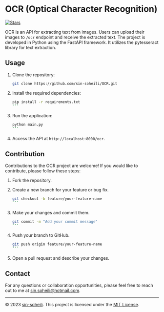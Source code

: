 # OCR (Optical Character Recognition)

[![Stars](https://img.shields.io/github/stars/sin-soheili/OCR.svg)](https://github.com/sin-soheili/OCR/stargazers)

OCR is an API for extracting text from images. Users can upload their images to `/ocr` endpoint and receive the extracted text. The project is developed in Python using the FastAPI framework. It utilizes the pytesseract library for text extraction.

## Usage

1. Clone the repository:

   ```bash
   git clone https://github.com/sin-soheili/OCR.git
   ```

2. Install the required dependencies:

   ````bash
   pip install -r requirements.txt
   ```

3. Run the application:

   ````bash
   python main.py
   ```

4. Access the API at `http://localhost:8000/ocr`.

## Contribution

Contributions to the OCR project are welcome! If you would like to contribute, please follow these steps:

1. Fork the repository.

2. Create a new branch for your feature or bug fix.

   ````bash
   git checkout -b feature/your-feature-name
   ```

3. Make your changes and commit them.

   ````bash
   git commit -m "Add your commit message"
   ```

4. Push your branch to GitHub.

   ````bash
   git push origin feature/your-feature-name
   ```

5. Open a pull request and describe your changes.

## Contact

For any questions or collaboration opportunities, please feel free to reach out to me at sin.soheili@hotmail.com.

---

© 2023 [sin-soheili](https://github.com/sin-soheili). This project is licensed under the [MIT License](https://github.com/sin-soheili/OCR/blob/master/LICENSE).
```
